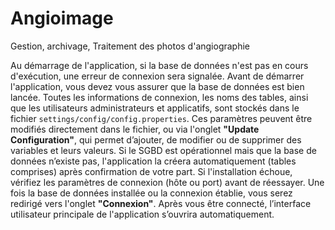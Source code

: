 # Angioimage
Gestion, archivage, Traitement des photos d'angiographie 
<p>
    Au démarrage de l'application, si la base de données n'est pas en cours d'exécution, une erreur de connexion sera signalée. 
    Avant de démarrer l'application, vous devez vous assurer que la base de données est bien lancée. 
    Toutes les informations de connexion, les noms des tables, ainsi que les utilisateurs administrateurs et applicatifs, 
    sont stockés dans le fichier <code>settings/config/config.properties</code>. Ces paramètres peuvent être modifiés directement dans le fichier, 
    ou via l'onglet <strong>"Update Configuration"</strong>, qui permet d’ajouter, de modifier ou de supprimer des variables et leurs valeurs.
    Si le SGBD est opérationnel mais que la base de données n’existe pas, l'application la créera automatiquement 
    (tables comprises) après confirmation de votre part. Si l'installation échoue, vérifiez les paramètres de connexion 
    (hôte ou port) avant de réessayer. Une fois la base de données installée ou la connexion établie, vous serez redirigé 
    vers l'onglet <strong>"Connexion"</strong>. Après vous être connecté, l’interface utilisateur principale de l'application 
    s’ouvrira automatiquement.
</p>
 <style>
        
        h1 {
            color: #0056b3;
        }
        h2 {
            color: #333;
        }
        ul {
            margin: 10px 0;
            padding-left: 20px;
        }
        li {
            margin-bottom: 8px;
        }
        .note {
            background-color: #ffffcc;
            padding: 10px;
            border-left: 4px solid #ffcc00;
            margin: 20px 0;
        }
    </style>
 <h1>Guide de démarrage de l'application</h1>

    <h2>1. Vérification de la base de données</h2>
    <ul>
        <li>Si la base de données n'est pas en cours d'exécution, une erreur de connexion sera signalée.</li>
        <li>Avant de démarrer l'application, assurez-vous que la base de données est correctement lancée.</li>
    </ul>

    <h2>2. Configuration des paramètres</h2>
    <ul>
        <li>Toutes les informations de connexion (noms des tables, utilisateurs administrateurs et applicatifs, etc.) sont stockées dans le fichier : <code>settings/config/config.properties</code>.</li>
        <li>Vous pouvez modifier ce fichier directement ou utiliser l'onglet <strong>"Update Configuration"</strong> dans l'application, qui permet d’ajouter, modifier ou supprimer des variables et leurs valeurs.</li>
    </ul>

    <h2>3. Création de la base de données (si nécessaire)</h2>
    <ul>
        <li>Si le SGBD est opérationnel mais que la base de données n'existe pas, l'application proposera de la créer.</li>
        <li>Lors de ce processus d’installation, les tables seront générées et remplies automatiquement.</li>
        <li>L'application demandera votre confirmation avant d'exécuter l’installation.</li>
        <li>En cas d'échec, vérifiez les paramètres de connexion (nom d’hôte ou port) et relancez l’installation.</li>
    </ul>

    <h2>4. Interface utilisateur</h2>
    <ul>
        <li>Une fois la base de données créée ou la connexion établie, vous serez redirigé vers l'onglet <strong>"Connexion"</strong>.</li>
        <li>Après vous être connecté, l’interface utilisateur principale de l'application s’ouvrira automatiquement.</li>
    </ul>

    <div class="note">
        <strong>Note :</strong> Assurez-vous que la base de données est configurée correctement pour éviter les erreurs au démarrage.
    </div>
